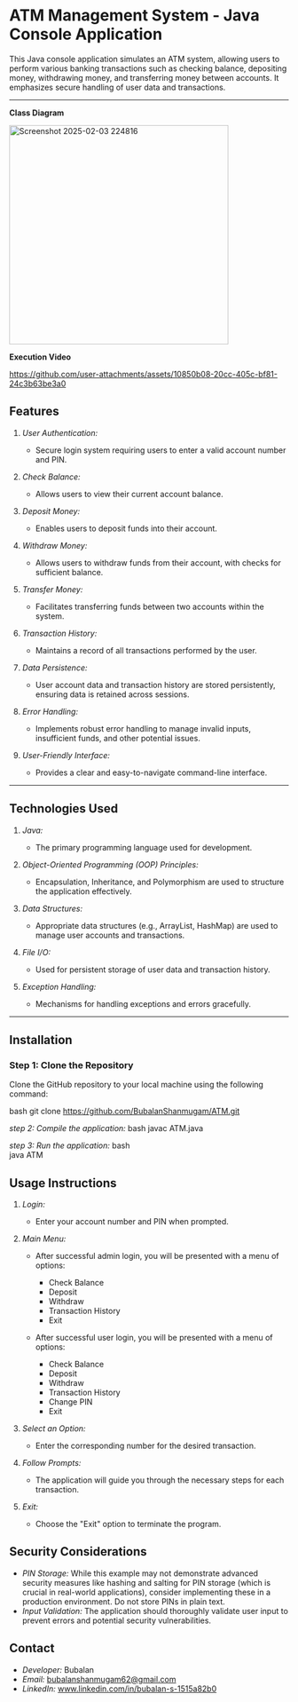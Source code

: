# ATM Management System - Java Console Application

This Java console application simulates an ATM system, allowing users to perform various banking transactions such as checking balance, depositing money, withdrawing money, and transferring money between accounts.  It emphasizes secure handling of user data and transactions.

---
**Class Diagram**

<img width="395" alt="Screenshot 2025-02-03 224816" src="https://github.com/user-attachments/assets/07941c8e-f98d-4fd0-b3cf-4da1f1c5455d" />

**Execution Video**

https://github.com/user-attachments/assets/10850b08-20cc-405c-bf81-24c3b63be3a0


## Features

1. *User Authentication:*
    - Secure login system requiring users to enter a valid account number and PIN.

2. *Check Balance:*
    - Allows users to view their current account balance.

3. *Deposit Money:*
    - Enables users to deposit funds into their account.

4. *Withdraw Money:*
    - Allows users to withdraw funds from their account, with checks for sufficient balance.

5. *Transfer Money:*
    - Facilitates transferring funds between two accounts within the system.

6. *Transaction History:*
    - Maintains a record of all transactions performed by the user.

7. *Data Persistence:*
    - User account data and transaction history are stored persistently, ensuring data is retained across sessions.

8. *Error Handling:*
    - Implements robust error handling to manage invalid inputs, insufficient funds, and other potential issues.

9. *User-Friendly Interface:*
    - Provides a clear and easy-to-navigate command-line interface.

---

## Technologies Used

1. *Java:*
    - The primary programming language used for development.

2. *Object-Oriented Programming (OOP) Principles:*
    - Encapsulation, Inheritance, and Polymorphism are used to structure the application effectively.

3. *Data Structures:*
    - Appropriate data structures (e.g., ArrayList, HashMap) are used to manage user accounts and transactions.

4. *File I/O:*
    - Used for persistent storage of user data and transaction history.

5. *Exception Handling:*
    - Mechanisms for handling exceptions and errors gracefully.

---

## Installation

### Step 1: Clone the Repository

Clone the GitHub repository to your local machine using the following command:

bash
git clone https://github.com/BubalanShanmugam/ATM.git

*step 2: Compile the application:*
bash
javac ATM.java

*step 3:  Run the application:*
bash   
java ATM


## Usage Instructions

1. *Login:*
   - Enter your account number and PIN when prompted.

2. *Main Menu:*
   - After successful admin login, you will be presented with a menu of options:
     - Check Balance
     - Deposit
     - Withdraw
     - Transaction History
     - Exit
    
   - After successful user login, you will be presented with a menu of options:
     - Check Balance
     - Deposit
     - Withdraw
     - Transaction History
     - Change PIN
     - Exit

3. *Select an Option:*
   - Enter the corresponding number for the desired transaction.

4. *Follow Prompts:*
   - The application will guide you through the necessary steps for each transaction.

5. *Exit:*
   - Choose the "Exit" option to terminate the program.

## Security Considerations

* *PIN Storage:* While this example may not demonstrate advanced security measures like hashing and salting for PIN storage (which is crucial in real-world applications), consider implementing these in a production environment.  Do not store PINs in plain text.
* *Input Validation:* The application should thoroughly validate user input to prevent errors and potential security vulnerabilities.

## Contact

* *Developer:* Bubalan
* *Email:* bubalanshanmugam62@gmail.com
* *LinkedIn:* www.linkedin.com/in/bubalan-s-1515a82b0
